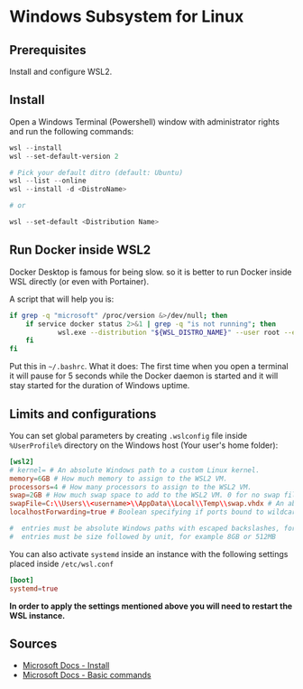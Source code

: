 # Windows Subsystem for Linux

## Prerequisites

Install and configure WSL2.

## Install

Open a Windows Terminal (Powershell) window with administrator rights and run the following commands:

```powershell
wsl --install
wsl --set-default-version 2

# Pick your default ditro (default: Ubuntu)
wsl --list --online
wsl --install -d <DistroName>

# or

wsl --set-default <Distribution Name>
```

## Run Docker inside WSL2

Docker Desktop is famous for being slow. so it is better to run Docker inside WSL directly (or even with Portainer).

A script that will help you is:

```bash
if grep -q "microsoft" /proc/version &>/dev/null; then
    if service docker status 2>&1 | grep -q "is not running"; then
            wsl.exe --distribution "${WSL_DISTRO_NAME}" --user root --exec /usr/sbin/service docker start > /dev/null 2>&1
    fi
fi
```

Put this in `~/.bashrc`. What it does: The first time when you open a terminal it will pause for 5 seconds while the Docker daemon is started and it will stay started for the duration of Windows uptime.

## Limits and configurations

You can set global parameters by creating `.wslconfig` file inside `%UserProfile%` directory on the Windows host (Your user's home folder):

```conf
[wsl2]
# kernel= # An absolute Windows path to a custom Linux kernel.
memory=6GB # How much memory to assign to the WSL2 VM.
processors=4 # How many processors to assign to the WSL2 VM.
swap=2GB # How much swap space to add to the WSL2 VM. 0 for no swap file.
swapFile=C:\\Users\\<username>\\AppData\\Local\\Temp\\swap.vhdx # An absolute Windows path to the swap vhd.
localhostForwarding=true # Boolean specifying if ports bound to wildcard or localhost in the WSL2 VM should be connectable from the host via localhost:port (default true).

#  entries must be absolute Windows paths with escaped backslashes, for example C:\\Users\\Ben\\kernel
#  entries must be size followed by unit, for example 8GB or 512MB
```

You can also activate `systemd` inside an instance with the following settings placed inside `/etc/wsl.conf`

```conf
[boot]
systemd=true
```

**In order to apply the settings mentioned above you will need to restart the WSL instance.**
## Sources

- [Microsoft Docs - Install](https://learn.microsoft.com/en-us/windows/wsl/install)
- [Microsoft Docs - Basic commands](https://learn.microsoft.com/en-us/windows/wsl/basic-commands#install-a-specific-linux-distribution)
